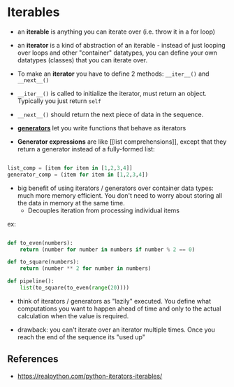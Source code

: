 # Iterables
 
 - an **iterable** is anything you can iterate over (i.e. throw it in a for loop)

 - an **iterator** is a kind of abstraction of an iterable - instead of just looping over loops and other "container" datatypes, you can define your own datatypes (classes) that you can iterate over.

- To make an **iterator** you have to define 2 methods: `__iter__()` and `__next__()`

- `__iter__()` is called to initialize the iterator, must return an object. Typically you just return `self`

- `__next__()` should return the next piece of data in the sequence.


- [**generators**](generators.md) let you write functions that behave as iterators


- **Generator expressions** are like [[list comprehensions]], except that they return a generator instead of a fully-formed list:

```python

list_comp = [item for item in [1,2,3,4]]
generator_comp = (item for item in [1,2,3,4])
 ```


- big benefit of using iterators / generators over container data types: much more memory efficient. You don't need to worry about storing all the data in memory at the same time.
	- Decouples iteration from processing individual items

ex:
```python

def to_even(numbers):
	return (number for number in numbers if number % 2 == 0)

def to_square(numbers):
	return (number ** 2 for number in numbers)

def pipeline():
	list(to_square(to_even(range(20))))
```

- think of iterators / generators as "lazily" executed. You define what computations you want to happen ahead of time and only to the actual calculation when the value is required.

- drawback: you can't iterate over an iterator multiple times. Once you reach the end of the sequence its "used up"

## References
- https://realpython.com/python-iterators-iterables/
